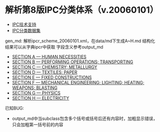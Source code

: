 # 解析第8版IPC分类体系（v.20060101）

+ [IPC技术支持](https://www.wipo.int/classifications/ipc/en/ITsupport/)
+ [IPC分类数据集](https://www.wipo.int/classifications/ipc/en/ITsupport/Categorization/dataset/index.html)

gen_md:
    解析ipcr_scheme_20060101.xml，在data/md下生成A~H.md
    结构化结果可以从字典ipcr中获取
    字段含义参考output_md


+ [SECTION A — HUMAN NECESSITIES](/data/md/A.md)
+ [SECTION B — PERFORMING OPERATIONS; TRANSPORTING](/data/md/B.md)
+ [SECTION C — CHEMISTRY; METALLURGY](/data/md/C.md)
+ [SECTION D — TEXTILES; PAPER](/data/md/D.md)
+ [SECTION E — FIXED CONSTRUCTIONS](/data/md/E.md)
+ [SECTION F — MECHANICAL ENGINEERING; LIGHTING; HEATING; WEAPONS; BLASTING](/data/md/F.md)
+ [SECTION G — PHYSICS](/data/md/G.md)
+ [SECTION H — ELECTRICITY](/data/md/H.md)

已知BUG:
- output_md中当subclass包含多个括号或括号后还有内容时，加粗显示错误，只会加粗第一括号前的内容
